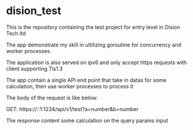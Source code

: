 # dision_test

This is the repository containing the test project for entry level in Dision Tech ltd

The app demonstrate my skill in ultilizing goroutine for concurrency and worker processes.

The application is also served on ipv6 and only accept https requests with client supporting Tls1.3

The app contain a single API end point that take in datas for some calculation, then use worker processes to process it

The body of the request is like below:

GET: https://::1:1234/api/v1/test?a=number&b=number

The response content some calculation on the query params input

